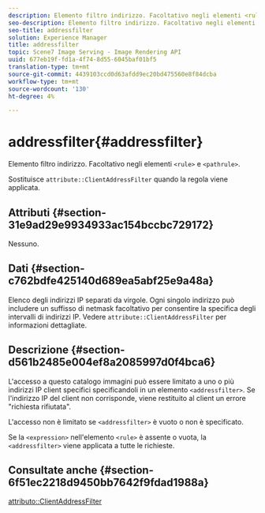 ```yaml
---
description: Elemento filtro indirizzo. Facoltativo negli elementi <rule> e <pathrule>.
seo-description: Elemento filtro indirizzo. Facoltativo negli elementi <rule> e <pathrule>.
seo-title: addressfilter
solution: Experience Manager
title: addressfilter
topic: Scene7 Image Serving - Image Rendering API
uuid: 677eb19f-fd1a-4f74-8d55-6045baf01bf5
translation-type: tm+mt
source-git-commit: 4439103ccd0d63afdd9ec20bd475560e8f84dcba
workflow-type: tm+mt
source-wordcount: '130'
ht-degree: 4%

---
```



# addressfilter{#addressfilter}

Elemento filtro indirizzo. Facoltativo negli elementi `<rule>` e `<pathrule>`.

Sostituisce `attribute::ClientAddressFilter` quando la regola viene applicata.

## Attributi {#section-31e9ad29e9934933ac154bccbc729172}

Nessuno.

## Dati {#section-c762bdfe425140d689ea5abf25e9a48a}

Elenco degli indirizzi IP separati da virgole. Ogni singolo indirizzo può includere un suffisso di netmask facoltativo per consentire la specifica degli intervalli di indirizzi IP. Vedere `attribute::ClientAddressFilter` per informazioni dettagliate.

## Descrizione {#section-d561b2485e004ef8a2085997d0f4bca6}

L&#39;accesso a questo catalogo immagini può essere limitato a uno o più indirizzi IP client specifici specificandoli in un elemento `<addressfilter>`. Se l&#39;indirizzo IP del client non corrisponde, viene restituito al client un errore &quot;richiesta rifiutata&quot;.

L&#39;accesso non è limitato se `<addressfilter>` è vuoto o non è specificato.

Se la `<expression>` nell&#39;elemento `<rule>` è assente o vuota, la `<addressfilter>` viene applicata a tutte le richieste.

## Consultate anche {#section-6f51ec2218d9450bb7642f9fdad1988a}

[attributo::ClientAddressFilter](../../../../../is-api/image-catalog/image-serving-api-ref/c-image-catalog-reference/c-attributes-reference/r-clientaddressfilter.md#reference-7000c1f77b134462a1f06b733f29ba68)
